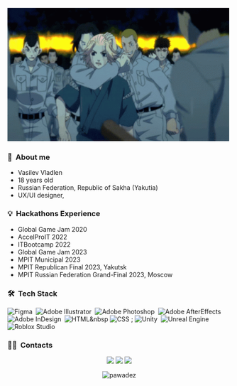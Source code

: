 </p>
<p align="left">
  <img src="tokyo-revengers-mikey.gif" height="300" width="500">
</p>

### 🌱 &nbsp;About me

- Vasilev Vladlen
- 18 years old
- Russian Federation, Republic of Sakha (Yakutia)
- UX/UI designer,
  
### 💡 &nbsp;Hackathons Experience
- Global Game Jam 2020
- AccelProIT 2022
- ITBootcamp 2022
- Global Game Jam 2023
- MPIT Municipal 2023
- MPIT Republican Final 2023, Yakutsk
- MPIT Russian Federation Grand-Final 2023, Moscow

### 🛠 &nbsp;Tech Stack
![Figma](https://img.shields.io/badge/-Figma-05122A?style=flat&logo=figma&logoColor=FFFFFF)&nbsp;
![Adobe Illustrator](https://img.shields.io/badge/-Illustrator-05122A?style=flat&logo=adobe&logoColor=white)&nbsp;
![Adobe Photoshop](https://img.shields.io/badge/-Photoshop-05122A?style=flat&logo=adobe&logoColor=white)&nbsp;
![Adobe AfterEffects](https://img.shields.io/badge/-AfterEffects-05122A?style=flat&logo=adobe&logoColor=white)&nbsp;
![Adobe InDesign](https://img.shields.io/badge/-InDesign-05122A?style=flat&logo=adobe&logoColor=white)&nbsp;
![HTML](https://img.shields.io/badge/-HTML-05122A?style=flat&logo=html&logoColor=white)&nbsp
![CSS](https://img.shields.io/badge/-CSS-05122A?style=flat&logo=css&logoColor=white)&nbsp;;
![Unity](https://img.shields.io/badge/-Unity-05122A?style=flat&logo=unity&logoColor=white)&nbsp;
![Unreal Engine](https://img.shields.io/badge/-UnrealEngine-05122A?style=flat&logo=unrealengine&logoColor=white)&nbsp;
![Roblox Studio](https://img.shields.io/badge/-RobloxStudio-05122A?style=flat&logo=roblox&logoColor=white)&nbsp;


### 🤝🏻 &nbsp;Contacts

<p align="center">
<a href="https://vk.com/pawade"><img src="https://img.shields.io/badge/-@pawade-1877F2?style=flat&logo=vk"/></a>
<a href="https://t.me/pawadez"><img src="https://img.shields.io/badge/-@pawadez-1877F2?style=flat&logo=telegram"/></a>
<a href="https://mail.google.com/mail/u/0/#inbox?compose=new"><img src="https://img.shields.io/badge/-ckr.naikax@gmail.com-1877F2?style=flat&logo=gmail"/></a>
</p>

<p align="center"> <img src="https://github-readme-stats.vercel.app/api?username=pawadez&show_icons=true&theme=great-gatsby" alt="pawadez" />
